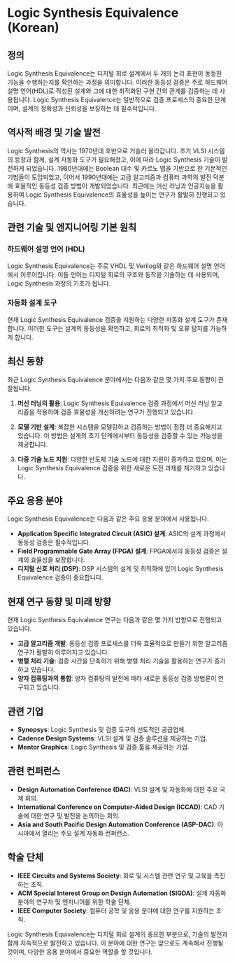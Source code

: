 # Logic Synthesis Equivalence (Korean)

## 정의

Logic Synthesis Equivalence는 디지털 회로 설계에서 두 개의 논리 표현이 동등한 기능을 수행하는지를 확인하는 과정을 의미합니다. 이러한 동등성 검증은 주로 하드웨어 설명 언어(HDL)로 작성된 설계와 그에 대한 최적화된 구현 간의 관계를 검증하는 데 사용됩니다. Logic Synthesis Equivalence는 일반적으로 검증 프로세스의 중요한 단계이며, 설계의 정확성과 신뢰성을 보장하는 데 필수적입니다.

## 역사적 배경 및 기술 발전

Logic Synthesis의 역사는 1970년대 후반으로 거슬러 올라갑니다. 초기 VLSI 시스템의 등장과 함께, 설계 자동화 도구가 필요해졌고, 이에 따라 Logic Synthesis 기술이 발전하게 되었습니다. 1980년대에는 Boolean 대수 및 카르노 맵을 기반으로 한 기본적인 기법들이 도입되었고, 이어서 1990년대에는 고급 알고리즘과 컴퓨터 과학의 발전 덕분에 효율적인 동등성 검증 방법이 개발되었습니다. 최근에는 머신 러닝과 인공지능을 활용하여 Logic Synthesis Equivalence의 효율성을 높이는 연구가 활발히 진행되고 있습니다.

## 관련 기술 및 엔지니어링 기본 원칙

### 하드웨어 설명 언어 (HDL)

Logic Synthesis Equivalence는 주로 VHDL 및 Verilog와 같은 하드웨어 설명 언어에서 이루어집니다. 이들 언어는 디지털 회로의 구조와 동작을 기술하는 데 사용되며, Logic Synthesis 과정의 기초가 됩니다.

### 자동화 설계 도구

현재 Logic Synthesis Equivalence 검증을 지원하는 다양한 자동화 설계 도구가 존재합니다. 이러한 도구는 설계의 동등성을 확인하고, 회로의 최적화 및 오류 탐지를 가능하게 합니다.

## 최신 동향

최근 Logic Synthesis Equivalence 분야에서는 다음과 같은 몇 가지 주요 동향이 관찰됩니다.

1. **머신 러닝의 활용**: Logic Synthesis Equivalence 검증 과정에서 머신 러닝 알고리즘을 적용하여 검증 효율성을 개선하려는 연구가 진행되고 있습니다.
  
2. **모델 기반 설계**: 복잡한 시스템을 모델링하고 검증하는 방법이 점점 더 중요해지고 있습니다. 이 방법은 설계의 초기 단계에서부터 동등성을 검증할 수 있는 가능성을 제공합니다.

3. **다중 기술 노드 지원**: 다양한 반도체 기술 노드에 대한 지원이 증가하고 있으며, 이는 Logic Synthesis Equivalence 검증을 위한 새로운 도전 과제를 제기하고 있습니다.

## 주요 응용 분야

Logic Synthesis Equivalence는 다음과 같은 주요 응용 분야에서 사용됩니다.

- **Application Specific Integrated Circuit (ASIC) 설계**: ASIC의 설계 과정에서 동등성 검증은 필수적입니다.
- **Field Programmable Gate Array (FPGA) 설계**: FPGA에서의 동등성 검증은 설계의 효율성을 보장합니다.
- **디지털 신호 처리 (DSP)**: DSP 시스템의 설계 및 최적화에 있어 Logic Synthesis Equivalence 검증이 중요합니다.

## 현재 연구 동향 및 미래 방향

현재 Logic Synthesis Equivalence 연구는 다음과 같은 몇 가지 방향으로 진행되고 있습니다.

- **고급 알고리즘 개발**: 동등성 검증 프로세스를 더욱 효율적으로 만들기 위한 알고리즘 연구가 활발히 이루어지고 있습니다.
- **병렬 처리 기술**: 검증 시간을 단축하기 위해 병렬 처리 기술을 활용하는 연구가 증가하고 있습니다.
- **양자 컴퓨팅과의 통합**: 양자 컴퓨팅의 발전에 따라 새로운 동등성 검증 방법론이 연구되고 있습니다.

## 관련 기업

- **Synopsys**: Logic Synthesis 및 검증 도구의 선도적인 공급업체.
- **Cadence Design Systems**: VLSI 설계 및 검증 솔루션을 제공하는 기업.
- **Mentor Graphics**: Logic Synthesis 및 검증 툴을 제공하는 기업.

## 관련 컨퍼런스

- **Design Automation Conference (DAC)**: VLSI 설계 및 자동화에 대한 주요 국제 회의.
- **International Conference on Computer-Aided Design (ICCAD)**: CAD 기술에 대한 연구 및 발전을 논의하는 회의.
- **Asia and South Pacific Design Automation Conference (ASP-DAC)**: 아시아에서 열리는 주요 설계 자동화 컨퍼런스.

## 학술 단체

- **IEEE Circuits and Systems Society**: 회로 및 시스템 관련 연구 및 교육을 촉진하는 조직.
- **ACM Special Interest Group on Design Automation (SIGDA)**: 설계 자동화 분야의 연구자 및 엔지니어를 위한 학술 단체.
- **IEEE Computer Society**: 컴퓨터 공학 및 응용 분야에 대한 연구를 지원하는 조직.

Logic Synthesis Equivalence는 디지털 회로 설계의 중요한 부분으로, 기술의 발전과 함께 지속적으로 발전하고 있습니다. 이 분야에 대한 연구는 앞으로도 계속해서 진행될 것이며, 다양한 응용 분야에서 중요한 역할을 할 것입니다.